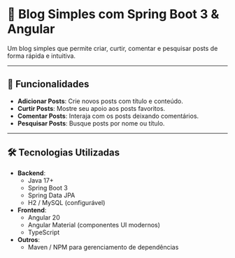 # 🚀 Blog Simples com Spring Boot 3 & Angular

Um blog simples que permite criar, curtir, comentar e pesquisar posts de forma rápida e intuitiva.

---

## 🌟 Funcionalidades
- **Adicionar Posts**: Crie novos posts com título e conteúdo.  
- **Curtir Posts**: Mostre seu apoio aos posts favoritos.  
- **Comentar Posts**: Interaja com os posts deixando comentários.  
- **Pesquisar Posts**: Busque posts por nome ou título.  

---

## 🛠️ Tecnologias Utilizadas
- **Backend**:  
  - Java 17+  
  - Spring Boot 3  
  - Spring Data JPA  
  - H2 / MySQL (configurável)  
- **Frontend**:  
  - Angular 20  
  - Angular Material (componentes UI modernos)  
  - TypeScript  
- **Outros**:  
  - Maven / NPM para gerenciamento de dependências  
